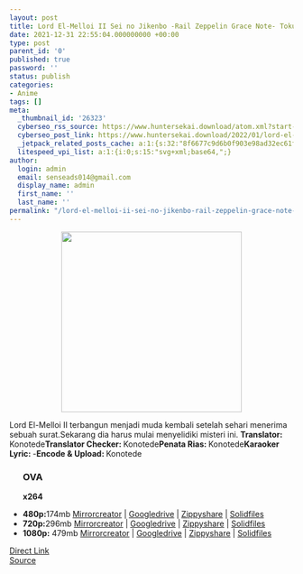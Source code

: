 ```yaml
---
layout: post
title: Lord El-Melloi II Sei no Jikenbo -Rail Zeppelin Grace Note- Tokubetsu-hen
date: 2021-12-31 22:55:04.000000000 +00:00
type: post
parent_id: '0'
published: true
password: ''
status: publish
categories:
- Anime
tags: []
meta:
  _thumbnail_id: '26323'
  cyberseo_rss_source: https://www.huntersekai.download/atom.xml?start-index=1
  cyberseo_post_link: https://www.huntersekai.download/2022/01/lord-el-melloi-ii-sei-no-jikenbo-rail.html
  _jetpack_related_posts_cache: a:1:{s:32:"8f6677c9d6b0f903e98ad32ec61f8deb";a:2:{s:7:"expires";i:1663056380;s:7:"payload";a:3:{i:0;a:1:{s:2:"id";i:26321;}i:1;a:1:{s:2:"id";i:24119;}i:2;a:1:{s:2:"id";i:24121;}}}}
  litespeed_vpi_list: a:1:{i:0;s:15:"svg+xml;base64,";}
author:
  login: admin
  email: senseads014@gmail.com
  display_name: admin
  first_name: ''
  last_name: ''
permalink: "/lord-el-melloi-ii-sei-no-jikenbo-rail-zeppelin-grace-note-tokubetsu-hen/"
---
```

<p> <a class="popup" data-target="38959"></a>
<div class="separator" style="clear: both; text-align: center;">
<div class="separator" style="clear: both; text-align: center;"><a href="https://blogger.googleusercontent.com/img/a/AVvXsEhQLzH1hLKt2V2QGDKoSOVQg_5Xgr_D9uXTsJSkyWlxExUENBP6u3P2-UwrH4hWPzZLXO247YbE93McUV8Rv8hLtfwEaKN4srOkcOjhgS7IrDK3Ls6KhV-9DUdDYkuvWCc-G1b_bE1ctAPFAC63NrisEVQulQ6IlCY75RWZWSu4oYCBfXvDlkBJVJoG" style="margin-left: 1em; margin-right: 1em;"><img border="0" data-original-height="600" data-original-width="424" height="320" src="{{ site.baseurl }}/assets/2021/12/AVvXsEhQLzH1hLKt2V2QGDKoSOVQg_5Xgr_D9uXTsJSkyWlxExUENBP6u3P2-UwrH4hWPzZLXO247YbE93McUV8Rv8hLtfwEaKN4srOkcOjhgS7IrDK3Ls6KhV-9DUdDYkuvWCc-G1b_bE1ctAPFAC63NrisEVQulQ6IlCY75RWZWSu4oYCBfXvDlkBJVJoG" /></a></div>
<p></div>
<p>Lord El-Melloi II terbangun menjadi muda kembali setelah sehari menerima sebuah surat.Sekarang dia harus mulai menyelidiki misteri ini.<a name="more"></a>
<pekerja><b>Translator: </b><span>Konotede</span><b>Translator Checker: </b><span>Konotede</span><b>Penata Rias: </b><span>Konotede</span><b>Karaoker Lyric: </b><span>-</span><b>Encode &amp; Upload: </b><span>Konotede</span></pekerja>
<div class="dl">
<ul />
<h3>OVA</h3>
<p><strong>x264</strong>
<li><b>480p:</b><span id="size">174mb</span> <a href="https://cararegistrasi.com/hlkrZPrU6t1P" target="_blank" rel="noopener">Mirrorcreator</a> | <a href="https://cararegistrasi.com/fbDhbd7HiCha" target="_blank" rel="noopener">Googledrive</a> | <a href="https://cararegistrasi.com/EV7K" target="_blank" rel="noopener">Zippyshare</a> | <a href="https://cararegistrasi.com/LENDVbzl" target="_blank" rel="noopener">Solidfiles</a></li>
<li><b>720p:</b><span id="size">296mb</span> <a href="https://cararegistrasi.com/JIEz" target="_blank" rel="noopener">Mirrorcreator</a> | <a href="https://cararegistrasi.com/dUZMJb1oGxO" target="_blank" rel="noopener">Googledrive</a> | <a href="https://cararegistrasi.com/NHkrsarPZX" target="_blank" rel="noopener">Zippyshare</a> | <a href="https://cararegistrasi.com/NtsWX6e" target="_blank" rel="noopener">Solidfiles</a></li>
<li><b>1080p:</b> <span id="size">479mb</span> <a href="https://cararegistrasi.com/MOSDZiXDl" target="_blank" rel="noopener">Mirrorcreator</a> | <a href="https://cararegistrasi.com/6vroaExNGwtR" target="_blank" rel="noopener">Googledrive</a> | <a href="https://cararegistrasi.com/h9XmqF" target="_blank" rel="noopener">Zippyshare</a> | <a href="https://cararegistrasi.com/Tyj1o4TiAb" target="_blank" rel="noopener">Solidfiles</a></li></div>
<link rel="stylesheet" href="https://cdnjs.cloudflare.com/ajax/libs/font-awesome/4.7.0/css/font-awesome.min.css" />
<div class="divbtn"> <a href="https://handymansurrender.com/fihup8buzv?key=94550f7ce39444073321dde3b8782f97" class="btn"><i class="fa fa-download"></i> Direct Link</a> <br /><a href="https://www.huntersekai.download/2022/01/lord-el-melloi-ii-sei-no-jikenbo-rail.html">Source</a> </div>
